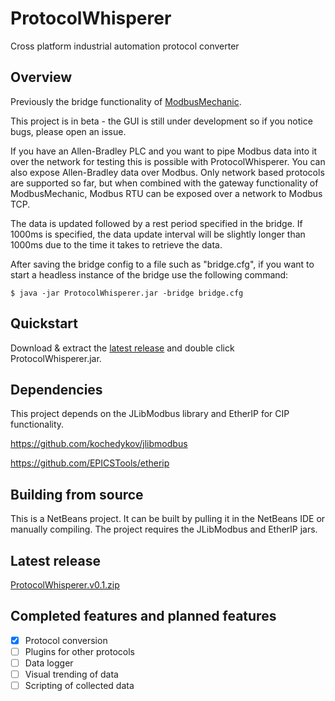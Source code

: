 # ProtocolWhisperer

Cross platform industrial automation protocol converter

## Overview

Previously the bridge functionality of [ModbusMechanic](https://github.com/SciFiDryer/ModbusMechanic).

This project is in beta - the GUI is still under development so if you notice bugs, please open an issue.

If you have an Allen-Bradley PLC and you want to pipe Modbus data into it over the network for testing this is possible with ProtocolWhisperer. You can also expose Allen-Bradley data over Modbus. Only network based protocols are supported so far, but when combined with the gateway functionality of ModbusMechanic, Modbus RTU can be exposed over a network to Modbus TCP.

The data is updated followed by a rest period specified in the bridge. If 1000ms is specified, the data update interval will be slightly longer than 1000ms due to the time it takes to retrieve the data.

After saving the bridge config to a file such as "bridge.cfg", if you want to start a headless instance of the bridge use the following command:
```
$ java -jar ProtocolWhisperer.jar -bridge bridge.cfg
```

## Quickstart

Download & extract the [latest release](#latest-release) and double click ProtocolWhisperer.jar.

## Dependencies

This project depends on the JLibModbus library and EtherIP for CIP functionality.

https://github.com/kochedykov/jlibmodbus  

https://github.com/EPICSTools/etherip

## Building from source

This is a NetBeans project. It can be built by pulling it in the NetBeans IDE or manually compiling. The project requires the JLibModbus and EtherIP jars.

## Latest release

[ProtocolWhisperer.v0.1.zip](https://github.com/SciFiDryer/ProtocolWhisperer/releases/download/v0.1/ProtocolWhisperer.v0.1.zip)

## Completed features and planned features

- [x] Protocol conversion
- [ ] Plugins for other protocols
- [ ] Data logger
- [ ] Visual trending of data
- [ ] Scripting of collected data
